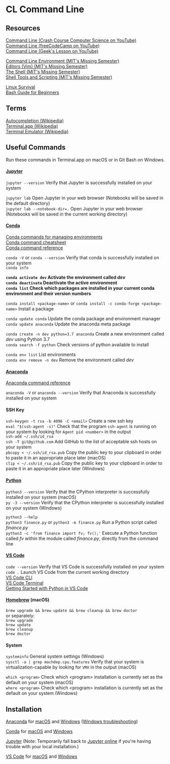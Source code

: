 # CL Command Line



## Resources

[Command Line (Crash Course Computer Science on YouTube)](https://www.youtube.com/watch?v=4RPtJ9UyHS0&feature=emb_title)<br>
[Command Line (freeCodeCamp on YouTube)](https://www.youtube.com/watch?v=yz7nYlnXLfE)<br>
[Command Line (Geek's Lesson on YouTube)](https://www.youtube.com/watch?v=2PGnYjbYuUo)<br>

[Command Line Environment (MIT's Missing Semester)](https://missing.csail.mit.edu/2020/command-line/)<br>
[Editors (Vim) (MIT's Missing Semester)](https://missing.csail.mit.edu/2020/editors/)<br>
[The Shell (MIT's Missing Semester)](https://missing.csail.mit.edu/2020/course-shell/)<br>
[Shell Tools and Scripting (MIT's Missing Semester)](https://missing.csail.mit.edu/2020/shell-tools/)<br>

[Linux Survival](https://linuxsurvival.com)<br>
[Bash Guide for Beginners](https://tldp.org/LDP/Bash-Beginners-Guide/html/Bash-Beginners-Guide.html)<br>



## Terms

[Autocompletion (Wikipedia)](https://en.wikipedia.org/wiki/Autocomplete)<br>
[Terminal.app (Wikipedia)](https://en.wikipedia.org/wiki/Terminal_(macOS))<br>
[Terminal Emulator (Wikipedia)](https://en.wikipedia.org/wiki/Terminal_emulator)<br>



## Useful Commands

Run these commands in Terminal.app on macOS or in Git Bash on Windows.<br>



#### [Jupyter](https://jupyterlab.readthedocs.io/en/latest/)<br>
`jupyter --version` Verify that Jupyter is successfully installed on your system<br>

`jupyter lab` Open Jupyter in your web browser (Notebooks will be saved in the default directory)<br>
`jupyter lab --notebook-dir=.` Open Jupyter in your web browser (Notebooks will be saved in the current working directory)<br>



#### [Conda](https://conda.io/en/latest/)
[Conda commands for managing environments](https://docs.conda.io/projects/conda/en/latest/user-guide/tasks/manage-environments.html)<br>
[Conda command cheatsheet](https://docs.conda.io/projects/conda/en/4.6.0/_downloads/52a95608c49671267e40c689e0bc00ca/conda-cheatsheet.pdf)<br>
[Conda command reference](https://docs.conda.io/projects/conda/en/latest/commands.html)<br>

`conda -V` or `conda --version` Verify that conda is successfully installed on your system<br>
`conda info`<br>

**`conda activate dev` Activate the environment called *dev*<br>
`conda deactivate` Deactivate the active environment<br>
`conda list` Check which packages are installed in your current conda environment and their version numbers<br>**

`conda install <package-name>` or `conda install -c conda-forge <package-name>` Install a package<br>

`conda update conda` Update the conda package and environment manager<br>
`conda update anaconda` Update the anaconda meta package<br>

`conda create -n dev python=3.7 anaconda` Create a new environment called *dev* using Python 3.7<br>
`conda search -f python` Check versions of python available to install<br>

`conda env list` List environments<br>
`conda env remove -n dev` Remove the environment called *dev*<br>




#### [Anaconda](https://docs.anaconda.com/anaconda/)
[Anaconda command reference](https://docs.anaconda.com/anacondaorg/commandreference/)<br>

`anaconda -V` or `anaconda --version` Verify that Anaconda is successfully installed on your system<br>



#### SSH Key
`ssh-keygen -t rsa -b 4096 -C <email>` Create a new ssh key<br>
`eval "$(ssh-agent -s)"` Check that the program `ssh-agent` is running on your system by looking for `Agent pid <number>` in the output<br>
`ssh-add ~/.ssh/id_rsa`<br>
`ssh -T git@github.com` Add GitHub to the list of acceptable ssh hosts on your system<br>
`pbcopy < ~/.ssh/id_rsa.pub` Copy the public key to your clipboard in order to paste it in an appropriate place later (macOS)<br>
`clip < ~/.ssh/id_rsa.pub` Copy the public key to your clipboard in order to paste it in an appropriate place later (Windows)<br>



#### [Python](https://www.python.org/doc/)
`python3 --version` Verify that the CPython interpreter is successfully installed on your system (macOS)<br>
`py -3 --version` Verify that the CPython interpreter is successfully installed on your system (Windows)<br>

`python3 --help`<br>
`python3 finance.py` or `python3 -m finance.py` Run a Python script called  _finance.py_<br>
`python3 -c 'from finance import fv; fv();'` Execute a Python function called _fv_ within the module called _finance.py_, directly from the command line<br>



#### [VS Code](https://code.visualstudio.com/docs)
`code --version` Verify that VS Code is successfully installed on your system<br>
`code .` Launch VS Code from the current working directory<br>
[VS Code CLI](https://code.visualstudio.com/docs/editor/command-line)<br>
[VS Code Terminal](https://code.visualstudio.com/docs/editor/integrated-terminal)<br>
[Getting Started with Python in VS Code](https://code.visualstudio.com/docs/python/python-tutorial)<br>



#### [Homebrew](https://brew.sh) (macOS)
`brew upgrade && brew update && brew cleanup && brew doctor`<br>
or separately:<br>
`brew upgrade`<br>
`brew update`<br>
`brew cleanup`<br>
`brew doctor`<br>



#### System
`systeminfo` General system settings (Windows)<br>
`sysctl -a | grep machdep.cpu.features` Verify that your system is virtualization-capable by looking for `VMX` in the output (macOS)<br>

`which <program>` Check which \<program\> installation is currently set as the default on your system (macOS)<br>
`where <program>` Check which \<program\> installation is currently set as the default on your system (Windows)<br>



## Installation

[Anaconda](https://docs.anaconda.com/anaconda/install/)
for
[macOS](https://docs.anaconda.com/anaconda/install/mac-os/)
and
[Windows](https://docs.anaconda.com/anaconda/install/windows/)
([Windows troubleshooting](https://docs.anaconda.com/anaconda/user-guide/faq/#))<br>

[Conda](https://conda.io/projects/conda/en/latest/user-guide/install/index.html)
for
[macOS](https://conda.io/projects/conda/en/latest/user-guide/install/macos.html)
and
[Windows](https://conda.io/projects/conda/en/latest/user-guide/install/windows.html)<br>

[Jupyter](https://jupyter.org/install) (Note: Temporarily fall back to [Jupyter online](https://jupyter.org/try) if you're having trouble with your local installation.)<br>

[VS Code](https://code.visualstudio.com/docs/setup/setup-overview)
for
[macOS](https://code.visualstudio.com/docs/setup/mac)
and
[Windows](https://code.visualstudio.com/docs/setup/windows)<br>
